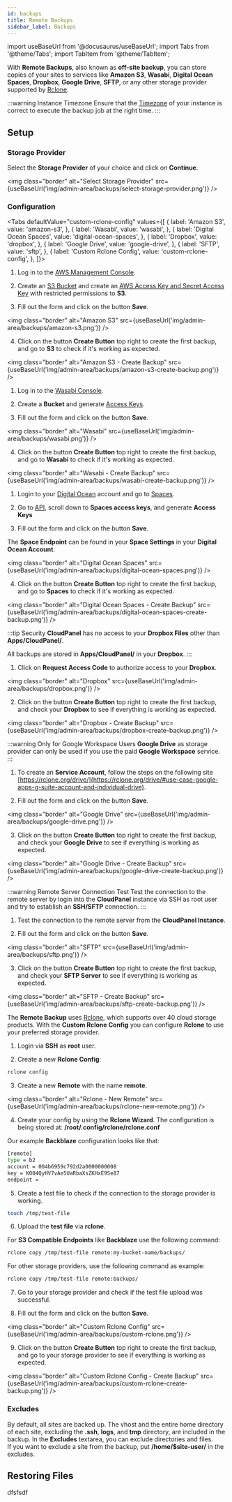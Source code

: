 ```yaml
---
id: backups
title: Remote Backups
sidebar_label: Backups
---
```


import useBaseUrl from '@docusaurus/useBaseUrl';
import Tabs from '@theme/Tabs';
import TabItem from '@theme/TabItem';

With **Remote Backups**, also known as **off-site backup**, you can store copies of your sites to services like **Amazon S3**, **Wasabi**, **Digital Ocean Spaces**, **Dropbox**,
**Google Drive**, **SFTP**, or any other storage provider supported by [Rclone](https://rclone.org/).

:::warning Instance Timezone
Ensure that the [Timezone](../instance/#instance-settings) of your instance is correct to execute the backup job at the right time.
:::

## Setup

### Storage Provider

Select the **Storage Provider** of your choice and click on **Continue**.

<img class="border" alt="Select Storage Provider" src={useBaseUrl('img/admin-area/backups/select-storage-provider.png')} />

### Configuration

<Tabs
defaultValue="custom-rclone-config" values={[
  { label: 'Amazon S3', value: 'amazon-s3', }, 
  { label: 'Wasabi', value: 'wasabi', },
  { label: 'Digital Ocean Spaces', value: 'digital-ocean-spaces', },
  { label: 'Dropbox', value: 'dropbox', },
  { label: 'Google Drive', value: 'google-drive', },
  { label: 'SFTP', value: 'sftp', },
  { label: 'Custom Rclone Config', value: 'custom-rclone-config', },
]}>
<TabItem value="amazon-s3">

1. Log in to the [AWS Management Console](https://console.aws.amazon.com/ec2/).

2. Create an [S3 Bucket](https://aws.amazon.com/aws/s3) and create an [AWS Access Key and Secret Access Key](https://docs.aws.amazon.com/powershell/latest/userguide/pstools-appendix-sign-up.html) 
with restricted permissions to **S3**.

3. Fill out the form and click on the button **Save**.

<img class="border" alt="Amazon S3" src={useBaseUrl('img/admin-area/backups/amazon-s3.png')} />

4. Click on the button **Create Button** top right to create the first backup, and go to **S3** to check if it's working as expected.

<img class="border" alt="Amazon S3 - Create Backup" src={useBaseUrl('img/admin-area/backups/amazon-s3-create-backup.png')} />

</TabItem>
<TabItem value="wasabi">

1. Log in to the [Wasabi Console](https://console.wasabisys.com/).

2. Create a **Bucket** and generate [Access Keys](https://console.wasabisys.com/#/access_keys).

3. Fill out the form and click on the button **Save**.

<img class="border" alt="Wasabi" src={useBaseUrl('img/admin-area/backups/wasabi.png')} />

4. Click on the button **Create Button** top right to create the first backup, and go to **Wasabi** to check if it's working as expected.

<img class="border" alt="Wasabi - Create Backup" src={useBaseUrl('img/admin-area/backups/wasabi-create-backup.png')} />

</TabItem>
<TabItem value="digital-ocean-spaces">

1. Login to your [Digital Ocean](https://cloud.digitalocean.com/login) account and go to [Spaces](https://cloud.digitalocean.com/spaces).

2. Go to [API](https://cloud.digitalocean.com/account/api/tokens), scroll down to **Spaces access keys**, and generate **Access Keys**

3. Fill out the form and click on the button **Save**.

The **Space Endpoint** can be found in your **Space Settings** in your **Digital Ocean Account**.

<img class="border" alt="Digital Ocean Spaces" src={useBaseUrl('img/admin-area/backups/digital-ocean-spaces.png')} />

4. Click on the button **Create Button** top right to create the first backup, and go to **Spaces** to check if it's working as expected.

<img class="border" alt="Digital Ocean Spaces - Create Backup" src={useBaseUrl('img/admin-area/backups/digital-ocean-spaces-create-backup.png')} />

</TabItem>
<TabItem value="dropbox">

:::tip Security
**CloudPanel** has no access to your **Dropbox Files** other than **Apps/CloudPanel/**.

All backups are stored in **Apps/CloudPanel/** in your **Dropbox**.
:::

1. Click on **Request Access Code** to authorize access to your **Dropbox**.

<img class="border" alt="Dropbox" src={useBaseUrl('img/admin-area/backups/dropbox.png')} />

2. Click on the button **Create Button** top right to create the first backup, and check your **Dropbox** to see if everything is working as expected.

<img class="border" alt="Dropbox - Create Backup" src={useBaseUrl('img/admin-area/backups/dropbox-create-backup.png')} />

</TabItem>
<TabItem value="google-drive">

:::warning Only for Google Workspace Users
**Google Drive** as storage provider can only be used if you use the paid **Google Workspace** service.
:::

1. To create an **Service Account**, follow the steps on the following site [https://rclone.org/drive/](https://rclone.org/drive/#use-case-google-apps-g-suite-account-and-individual-drive).

2. Fill out the form and click on the button **Save**.

<img class="border" alt="Google Drive" src={useBaseUrl('img/admin-area/backups/google-drive.png')} />

3. Click on the button **Create Button** top right to create the first backup, and check your **Google Drive** to see if everything is working as expected.

<img class="border" alt="Google Drive - Create Backup" src={useBaseUrl('img/admin-area/backups/google-drive-create-backup.png')} />

</TabItem>
<TabItem value="sftp">

:::warning Remote Server Connection Test
Test the connection to the remote server by login into the **CloudPanel** instance via SSH as root user and try to establish an **SSH/SFTP** connection.
:::

1. Test the connection to the remote server from the **CloudPanel Instance**.

2. Fill out the form and click on the button **Save**.

<img class="border" alt="SFTP" src={useBaseUrl('img/admin-area/backups/sftp.png')} />

3. Click on the button **Create Button** top right to create the first backup, and check your **SFTP Server** to see if everything is working as expected.

<img class="border" alt="SFTP - Create Backup" src={useBaseUrl('img/admin-area/backups/sftp-create-backup.png')} />

</TabItem>
<TabItem value="custom-rclone-config">

The **Remote Backup** uses [Rclone](https://rclone.org/), which supports over 40 cloud storage products. With the **Custom Rclone Config** you can configure **Rclone**
to use your preferred storage provider.

1. Login via **SSH** as **root** user.

2. Create a new **Rclone Config**:

```bash
rclone config
```

3. Create a new **Remote** with the name **remote**.

<img class="border" alt="Rclone - New Remote" src={useBaseUrl('img/admin-area/backups/rclone-new-remote.png')} />

4. Create your config by using the **Rclone Wizard**. The configuration is being stored at: **/root/.config/rclone/rclone.conf**

Our example **Backblaze** configuration looks like that:

```bash
[remote]
type = b2
account = 004b6959c792d2a0000000008
key = K004QyHV7vAe5UaRbaXsZKHxE9Se87
endpoint = 
```

5. Create a test file to check if the connection to the storage provider is working.

```bash
touch /tmp/test-file
```

6. Upload the **test file** via **rclone**.

For **S3 Compatible Endpoints** like **Backblaze** use the following command:

```bash
rclone copy /tmp/test-file remote:my-bucket-name/backups/
```

For other storage providers, use the following command as example:

```bash
rclone copy /tmp/test-file remote:backups/
```

7. Go to your storage provider and check if the test file upload was successful.

8. Fill out the form and click on the button **Save**.

<img class="border" alt="Custom Rclone Config" src={useBaseUrl('img/admin-area/backups/custom-rclone.png')} />

9. Click on the button **Create Button** top right to create the first backup, and go to your storage provider to see if everything is working as expected.

<img class="border" alt="Custom Rclone Config - Create Backup" src={useBaseUrl('img/admin-area/backups/custom-rclone-create-backup.png')} />

</TabItem>
</Tabs>

### Excludes

By default, all sites are backed up.
The vhost and the entire home directory of each site, excluding the **.ssh**, **logs**, and **tmp** directory, are included in the backup.
In the **Excludes** textarea, you can exclude directories and files. <br />
If you want to exclude a site from the backup, put **/home/$site-user/** in the excludes.

## Restoring Files

dfsfsdf
